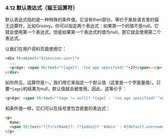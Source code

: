 ### 4.12 默认表达式（猫王运算符）

默认表达式指的是一种特殊的条件值。它没有then部分，等价于某些语言里的猫王运算符，比如Groovy。你可以指定两个表达式：如果第一个的值不是null，它就会使用第一个表达式，但是如果第一个表达式的值为null，那它就会使用第二个表达式。

让我们在用户资料页面使用它：
```html
<div th:object="${session.user}">
  ...
  <p>Age: <span th:text="*{age}?: '(no age specified)'">27</span>.</p>
</div>
```
如你所见，运算符是`?:`。我们用它来指定一个默认值（这里是一个字面量值）。只要`*{age}`的结果为null，默认值就会被使用。因此，这等价于：
```html
<p>Age: <span th:text="*{age != null}? *{age} : '(no age specified)'">27</span>.</p>
```
和条件值一样，它们可以在括号里包含嵌套的表达式：
```html
<p>
  Name: 
  <span th:text="*{firstName}?: (*{admin}? 'Admin' : #{default.username})">Sebastian</span>
</p>
```